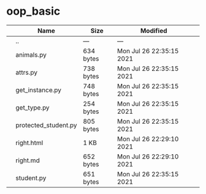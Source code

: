 oop\_basic
==========

<table><thead><tr class="header"><th></th><th>Name</th><th>Size</th><th>Modified</th><th></th></tr></thead><tbody><tr class="odd"><td></td><td><span class="goup">..</span></td><td>—</td><td>—</td><td></td></tr><tr class="even"><td></td><td><span class="name">animals.py</span></td><td>634 bytes</td><td>Mon Jul 26 22:35:15 2021</td><td></td></tr><tr class="odd"><td></td><td><span class="name">attrs.py</span></td><td>738 bytes</td><td>Mon Jul 26 22:35:15 2021</td><td></td></tr><tr class="even"><td></td><td><span class="name">get_instance.py</span></td><td>748 bytes</td><td>Mon Jul 26 22:35:15 2021</td><td></td></tr><tr class="odd"><td></td><td><span class="name">get_type.py</span></td><td>254 bytes</td><td>Mon Jul 26 22:35:15 2021</td><td></td></tr><tr class="even"><td></td><td><span class="name">protected_student.py</span></td><td>805 bytes</td><td>Mon Jul 26 22:35:15 2021</td><td></td></tr><tr class="odd"><td></td><td><span class="name">right.html</span></td><td>1 KB</td><td>Mon Jul 26 22:29:10 2021</td><td></td></tr><tr class="even"><td></td><td><span class="name">right.md</span></td><td>652 bytes</td><td>Mon Jul 26 22:29:10 2021</td><td></td></tr><tr class="odd"><td></td><td><span class="name">student.py</span></td><td>651 bytes</td><td>Mon Jul 26 22:35:15 2021</td><td></td></tr></tbody></table>
